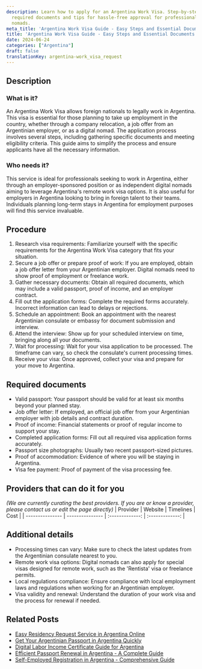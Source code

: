```yaml
---
description: Learn how to apply for an Argentina Work Visa. Step-by-step guidance,
  required documents and tips for hassle-free approval for professionals and digital
  nomads.
meta_title: 'Argentina Work Visa Guide - Easy Steps and Essential Documents'
title: 'Argentina Work Visa Guide - Easy Steps and Essential Documents'
date: 2024-06-24
categories: ["Argentina"]
draft: false
translationKey: argentina-work_visa_request
---
```



## Description
### What is it?
An Argentina Work Visa allows foreign nationals to legally work in Argentina. This visa is essential for those planning to take up employment in the country, whether through a company relocation, a job offer from an Argentinian employer, or as a digital nomad. The application process involves several steps, including gathering specific documents and meeting eligibility criteria. This guide aims to simplify the process and ensure applicants have all the necessary information.

### Who needs it?
This service is ideal for professionals seeking to work in Argentina, either through an employer-sponsored position or as independent digital nomads aiming to leverage Argentina's remote work visa options. It is also useful for employers in Argentina looking to bring in foreign talent to their teams. Individuals planning long-term stays in Argentina for employment purposes will find this service invaluable.

## Procedure

1. Research visa requirements: Familiarize yourself with the specific requirements for the Argentina Work Visa category that fits your situation.
2. Secure a job offer or prepare proof of work: If you are employed, obtain a job offer letter from your Argentinian employer. Digital nomads need to show proof of employment or freelance work.
3. Gather necessary documents: Obtain all required documents, which may include a valid passport, proof of income, and an employer contract.
4. Fill out the application forms: Complete the required forms accurately. Incorrect information can lead to delays or rejections.
5. Schedule an appointment: Book an appointment with the nearest Argentinian consulate or embassy for document submission and interview.
6. Attend the interview: Show up for your scheduled interview on time, bringing along all your documents.
7. Wait for processing: Wait for your visa application to be processed. The timeframe can vary, so check the consulate's current processing times.
8. Receive your visa: Once approved, collect your visa and prepare for your move to Argentina.


## Required documents

- Valid passport: Your passport should be valid for at least six months beyond your planned stay.
- Job offer letter: If employed, an official job offer from your Argentinian employer with job details and contract duration.
- Proof of income: Financial statements or proof of regular income to support your stay.
- Completed application forms: Fill out all required visa application forms accurately.
- Passport size photographs: Usually two recent passport-sized pictures.
- Proof of accommodation: Evidence of where you will be staying in Argentina.
- Visa fee payment: Proof of payment of the visa processing fee.


## Providers that can do it for you
_(We are currently curating the best providers. If you are or know a provider, please contact us or edit the page directly)_
| Provider        |     Website     |     Timelines    |       Cost      |
| --------------- | --------------- |  :-------------: | :-------------: |

## Additional details

- Processing times can vary: Make sure to check the latest updates from the Argentinian consulate nearest to you.
- Remote work visa options: Digital nomads can also apply for special visas designed for remote work, such as the 'Rentista' visa or freelance permits.
- Local regulations compliance: Ensure compliance with local employment laws and regulations when working for an Argentinian employer.
- Visa validity and renewal: Understand the duration of your work visa and the process for renewal if needed.

## Related Posts

- [Easy Residency Request Service in Argentina Online](https://tramitit.com/english/guides/argentina/residency_request/)
- [Get Your Argentinian Passport in Argentina Quickly](https://tramitit.com/english/guides/argentina/argentinian_passport/)
- [Digital Labor Income Certificate Guide for Argentina](https://tramitit.com/english/guides/argentina/digital_labor_income_certificate/)
- [Efficient Passport Renewal in Argentina - A Complete Guide](https://tramitit.com/english/guides/argentina/passport_renewal/)
- [Self-Employed Registration in Argentina - Comprehensive Guide](https://tramitit.com/english/guides/argentina/self-employed_registration/)